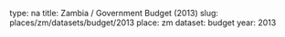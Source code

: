 type: na
title: Zambia / Government Budget (2013)
slug: places/zm/datasets/budget/2013
place: zm
dataset: budget
year: 2013
